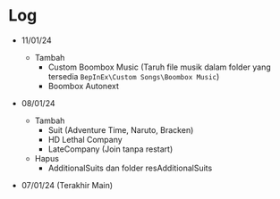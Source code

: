 # Log

* 11/01/24
    * Tambah
        * Custom Boombox Music (Taruh file musik dalam folder yang tersedia `BepInEx\Custom Songs\Boombox Music`)
        * Boombox Autonext

* 08/01/24
    * Tambah
        * Suit (Adventure Time, Naruto, Bracken)
        * HD Lethal Company
        * LateCompany (Join tanpa restart)
    * Hapus
        * AdditionalSuits dan folder resAdditionalSuits

* 07/01/24 (Terakhir Main)